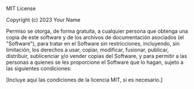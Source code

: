 MIT License

Copyright (c) 2023 Your Name

Permiso se otorga, de forma gratuita, a cualquier persona que obtenga una copia de este software y de los archivos de documentación asociados (el "Software"), para tratar en el Software sin restricciones, incluyendo, sin limitación, los derechos a usar, copiar, modificar, fusionar, publicar, distribuir, sublicenciar y/o vender copias del Software, y para permitir a las personas a quienes se les proporcione el Software que lo hagan, sujeto a las siguientes condiciones:

[Incluye aquí las condiciones de la licencia MIT, si es necesario.]